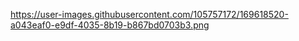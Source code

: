 https://user-images.githubusercontent.com/105757172/169618520-a043eaf0-e9df-4035-8b19-b867bd0703b3.png
